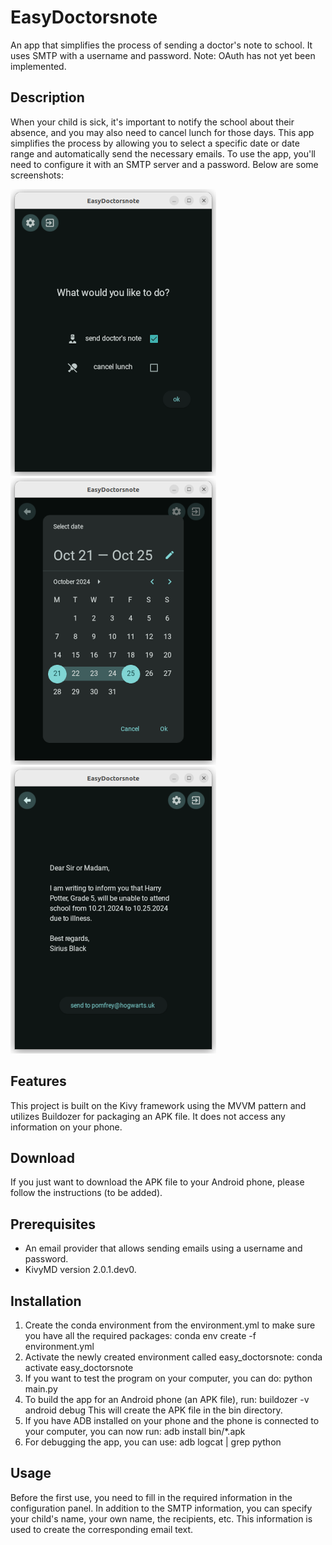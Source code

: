 # EasyDoctorsnote
An app that simplifies the process of sending a doctor's note to school. It uses SMTP with a username and password.
Note: OAuth has not yet been implemented.

## Description
When your child is sick, it's important to notify the school about their absence, and you may also need to cancel lunch for those days.
This app simplifies the process by allowing you to select a specific date or date range and automatically send the necessary emails.
To use the app, you'll need to configure it with an SMTP server and a password. Below are some screenshots:

![Alt text](./images/main_screen_small.png)
![Alt text](./images/pick_date_small.png)
![Alt text](./images/doctors_note_small.png)

## Features
This project is built on the Kivy framework using the MVVM pattern and utilizes Buildozer for packaging an APK file. It does 
not access any information on your phone.

## Download 
If you just want to download the APK file to your Android phone, please follow the instructions (to be added).

## Prerequisites
- An email provider that allows sending emails using a username and password.
- KivyMD version 2.0.1.dev0.

## Installation
1) Create the conda environment from the environment.yml to make sure you have all the required packages:
   conda env create -f environment.yml
2) Activate the newly created environment called easy_doctorsnote:
   conda activate easy_doctorsnote
3) If you want to test the program on your computer, you can do:
   python main.py
4) To build the app for an Android phone (an APK file), run:
   buildozer -v android debug
   This will create the APK file in the bin directory.
5) If you have ADB installed on your phone and the phone is connected to your computer, you can now run:
   adb install bin/*.apk
6) For debugging the app, you can use:
   adb logcat | grep python

## Usage
Before the first use, you need to fill in the required information in the configuration panel. In addition to the SMTP
information, you can specify your child's name, your own name, the recipients, etc. This information is used to create the corresponding email text.

